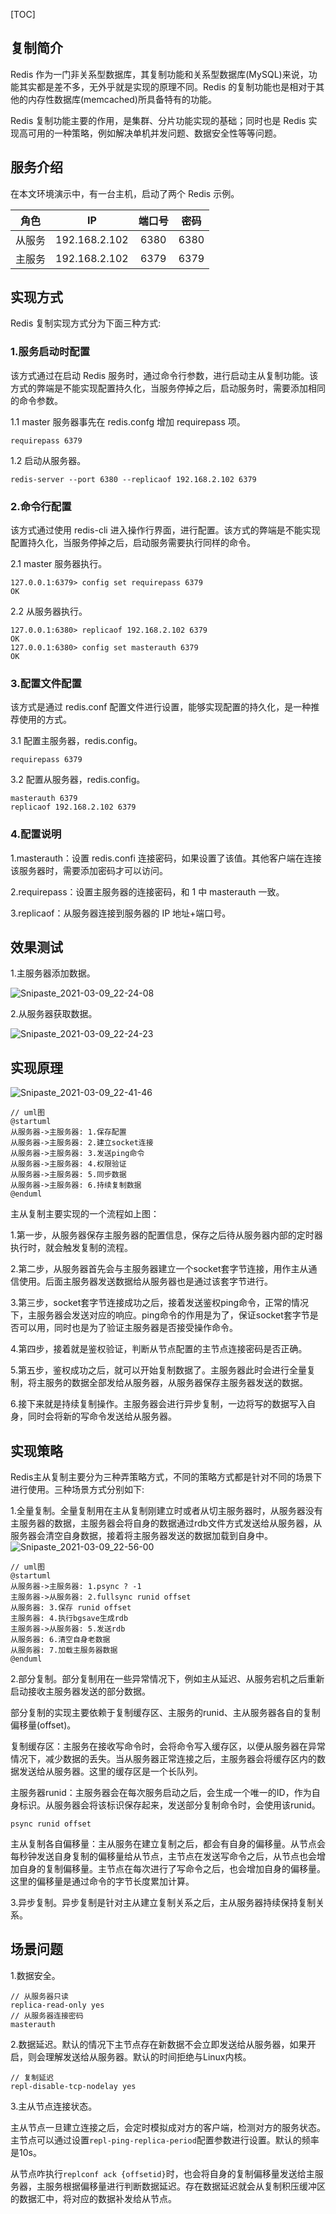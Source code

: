 [TOC]

## 复制简介

Redis 作为一门非关系型数据库，其复制功能和关系型数据库(MySQL)来说，功能其实都是差不多，无外乎就是实现的原理不同。Redis 的复制功能也是相对于其他的内存性数据库(memcached)所具备特有的功能。

Redis 复制功能主要的作用，是集群、分片功能实现的基础；同时也是 Redis 实现高可用的一种策略，例如解决单机并发问题、数据安全性等等问题。

## 服务介绍

在本文环境演示中，有一台主机，启动了两个 Redis 示例。

|  角色  |      IP       | 端口号 | 密码 |
| :----: | :-----------: | :----: | :--: |
| 从服务 | 192.168.2.102 |  6380  | 6380 |
| 主服务 | 192.168.2.102 |  6379  | 6379 |

## 实现方式

Redis 复制实现方式分为下面三种方式:

### 1.服务启动时配置

该方式通过在启动 Redis 服务时，通过命令行参数，进行启动主从复制功能。该方式的弊端是不能实现配置持久化，当服务停掉之后，启动服务时，需要添加相同的命令参数。

1.1 master 服务器事先在 redis.confg 增加 requirepass 项。

```redis
requirepass 6379
```

1.2 启动从服务器。

```redis
redis-server --port 6380 --replicaof 192.168.2.102 6379
```

### 2.命令行配置

该方式通过使用 redis-cli 进入操作行界面，进行配置。该方式的弊端是不能实现配置持久化，当服务停掉之后，启动服务需要执行同样的命令。

2.1 master 服务器执行。

```redis
127.0.0.1:6379> config set requirepass 6379
OK
```

2.2 从服务器执行。

```redis
127.0.0.1:6380> replicaof 192.168.2.102 6379
OK
127.0.0.1:6380> config set masterauth 6379
OK
```

### 3.配置文件配置

该方式是通过 redis.conf 配置文件进行设置，能够实现配置的持久化，是一种推荐使用的方式。

3.1 配置主服务器，redis.config。

```redis
requirepass 6379
```

3.2 配置从服务器，redis.config。

```redis
masterauth 6379
replicaof 192.168.2.102 6379
```

### 4.配置说明

1.masterauth：设置 redis.confi 连接密码，如果设置了该值。其他客户端在连接该服务器时，需要添加密码才可以访问。

2.requirepass：设置主服务器的连接密码，和 1 中 masterauth 一致。

3.replicaof：从服务器连接到服务器的 IP 地址+端口号。

## 效果测试

1.主服务器添加数据。

![Snipaste_2021-03-09_22-24-08](https://gitee.com/bruce_qiq/picture/raw/master/2021-3-9/1615299887090-Snipaste_2021-03-09_22-24-08.png)

2.从服务器获取数据。

![Snipaste_2021-03-09_22-24-23](https://gitee.com/bruce_qiq/picture/raw/master/2021-3-9/1615299897862-Snipaste_2021-03-09_22-24-23.png)

## 实现原理

![Snipaste_2021-03-09_22-41-46](https://gitee.com/bruce_qiq/picture/raw/master/2021-3-9/1615300980156-Snipaste_2021-03-09_22-41-46.png)
```redis
// uml图
@startuml
从服务器->主服务器: 1.保存配置
从服务器->主服务器: 2.建立socket连接
从服务器->主服务器: 3.发送ping命令
从服务器->主服务器: 4.权限验证
从服务器->主服务器: 5.同步数据
从服务器->主服务器: 6.持续复制数据
@enduml
```

主从复制主要实现的一个流程如上图：

1.第一步，从服务器保存主服务器的配置信息，保存之后待从服务器内部的定时器执行时，就会触发复制的流程。

2.第二步，从服务器首先会与主服务器建立一个socket套字节连接，用作主从通信使用。后面主服务器发送数据给从服务器也是通过该套字节进行。

3.第三步，socket套字节连接成功之后，接着发送鉴权ping命令，正常的情况下，主服务器会发送对应的响应。ping命令的作用是为了，保证socket套字节是否可以用，同时也是为了验证主服务器是否接受操作命令。

4.第四步，接着就是鉴权验证，判断从节点配置的主节点连接密码是否正确。

5.第五步，鉴权成功之后，就可以开始复制数据了。主服务器此时会进行全量复制，将主服务的数据全部发给从服务器，从服务器保存主服务器发送的数据。

6.接下来就是持续复制操作。主服务器会进行异步复制，一边将写的数据写入自身，同时会将新的写命令发送给从服务器。

## 实现策略

Redis主从复制主要分为三种弄策略方式，不同的策略方式都是针对不同的场景下进行使用。三种场景方式分别如下:

1.全量复制。全量复制用在主从复制刚建立时或者从切主服务器时，从服务器没有主服务器的数据，主服务器会将自身的数据通过rdb文件方式发送给从服务器，从服务器会清空自身数据，接着将主服务器发送的数据加载到自身中。
![Snipaste_2021-03-09_22-56-00](https://gitee.com/bruce_qiq/picture/raw/master/2021-3-9/1615301776245-Snipaste_2021-03-09_22-56-00.png)
```redis
// uml图
@startuml
从服务器->主服务器: 1.psync ? -1
主服务器->从服务器: 2.fullsync runid offset
从服务器: 3.保存 runid offset
主服务器: 4.执行bgsave生成rdb
主服务器->从服务器: 5.发送rdb
从服务器: 6.清空自身老数据
从服务器: 7.加载主服务器数据
@enduml
```

2.部分复制。部分复制用在一些异常情况下，例如主从延迟、从服务宕机之后重新启动接收主服务器发送的部分数据。

部分复制的实现主要依赖于复制缓存区、主服务的runid、主从服务器各自的复制偏移量(offset)。

复制缓存区：主服务在接收写命令时，会将命令写入缓存区，以便从服务器在异常情况下，减少数据的丢失。当从服务器正常连接之后，主服务器会将缓存区内的数据发送给从服务器。这里的缓存区是一个长队列。

主服务器runid：主服务器会在每次服务启动之后，会生成一个唯一的ID，作为自身标识。从服务器会将该标识保存起来，发送部分复制命令时，会使用该runid。
```redis
psync runid offset
```

主从复制各自偏移量：主从服务在建立复制之后，都会有自身的偏移量。从节点会每秒钟发送自身复制的偏移量给从节点，主节点在发送写命令之后，从节点也会增加自身的复制偏移量。主节点在每次进行了写命令之后，也会增加自身的偏移量。这里的偏移量是通过命令的字节长度累加计算。

3.异步复制。异步复制是针对主从建立复制关系之后，主从服务器持续保持复制关系。

## 场景问题

1.数据安全。
```redis
// 从服务器只读
replica-read-only yes
// 从服务器连接密码
masterauth
```
2.数据延迟。默认的情况下主节点存在新数据不会立即发送给从服务器，如果开启，则会理解发送给从服务器。默认的时间拒绝与Linux内核。
```redis
// 复制延迟
repl-disable-tcp-nodelay yes
```
3.主从节点连接状态。

主从节点一旦建立连接之后，会定时模拟成对方的客户端，检测对方的服务状态。
主节点可以通过设置`repl-ping-replica-period`配置参数进行设置。默认的频率是10s。

从节点咋执行`replconf ack {offsetid}`时，也会将自身的复制偏移量发送给主服务器，主服务根据偏移量进行判断数据延迟。存在数据延迟就会从复制积压缓冲区的数据汇中，将对应的数据补发给从节点。